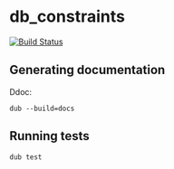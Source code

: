 # db_constraints

[![Build Status](https://travis-ci.org/marmy28/db_extensions.svg)](https://travis-ci.org/marmy28/db_extensions)

## Generating documentation

Ddoc:

    dub --build=docs

## Running tests

    dub test
